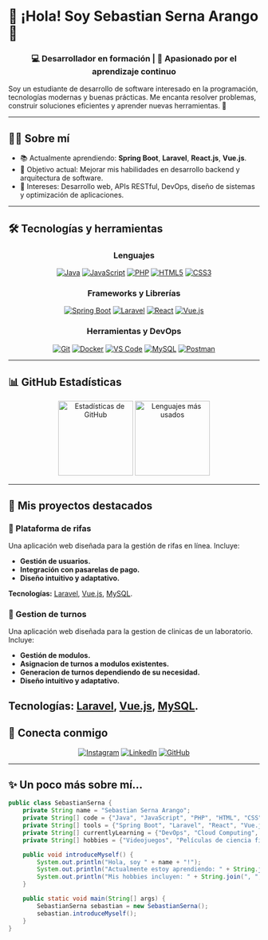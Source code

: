 # 👋 ¡Hola! Soy Sebastian Serna Arango 🚀

<div align="center">
  <h3>💻 Desarrollador en formación | 🌱 Apasionado por el aprendizaje continuo</h3>
</div>

Soy un estudiante de desarrollo de software interesado en la programación, tecnologías modernas y buenas prácticas. Me encanta resolver problemas, construir soluciones eficientes y aprender nuevas herramientas. 🚀

---

## 🧑‍💻 Sobre mí

- 📚 Actualmente aprendiendo: **Spring Boot**, **Laravel**, **React.js**, **Vue.js**.
- 🌟 Objetivo actual: Mejorar mis habilidades en desarrollo backend y arquitectura de software.
- 🎯 Intereses: Desarrollo web, APIs RESTful, DevOps, diseño de sistemas y optimización de aplicaciones.

---

## 🛠️ Tecnologías y herramientas

<div align="center">
  
### Lenguajes
[![Java](https://img.shields.io/badge/Java-%23ED8B00.svg?style=for-the-badge&logo=openjdk&logoColor=white)](https://www.java.com/)
[![JavaScript](https://img.shields.io/badge/JavaScript-%23F7DF1E.svg?style=for-the-badge&logo=javascript&logoColor=black)](https://developer.mozilla.org/en-US/docs/Web/JavaScript)
[![PHP](https://img.shields.io/badge/PHP-777BB4?style=for-the-badge&logo=php&logoColor=white)](https://www.php.net/)
[![HTML5](https://img.shields.io/badge/HTML5-%23E34F26.svg?style=for-the-badge&logo=html5&logoColor=white)](https://developer.mozilla.org/en-US/docs/Web/HTML)
[![CSS3](https://img.shields.io/badge/CSS3-%231572B6.svg?style=for-the-badge&logo=css3&logoColor=white)](https://developer.mozilla.org/en-US/docs/Web/CSS)

### Frameworks y Librerías
[![Spring Boot](https://img.shields.io/badge/Spring_Boot-6DB33F?style=for-the-badge&logo=spring-boot&logoColor=white)](https://spring.io/projects/spring-boot)
[![Laravel](https://img.shields.io/badge/Laravel-FF2D20?style=for-the-badge&logo=laravel&logoColor=white)](https://laravel.com/)
[![React](https://img.shields.io/badge/React-%2361DAFB.svg?style=for-the-badge&logo=react&logoColor=black)](https://reactjs.org/)
[![Vue.js](https://img.shields.io/badge/Vue.js-%234FC08D.svg?style=for-the-badge&logo=vue.js&logoColor=white)](https://vuejs.org/)

### Herramientas y DevOps
[![Git](https://img.shields.io/badge/Git-F05032?style=for-the-badge&logo=git&logoColor=white)](https://git-scm.com/)
[![Docker](https://img.shields.io/badge/Docker-2496ED?style=for-the-badge&logo=docker&logoColor=white)](https://www.docker.com/)
[![VS Code](https://img.shields.io/badge/VS_Code-007ACC?style=for-the-badge&logo=visual-studio-code&logoColor=white)](https://code.visualstudio.com/)
[![MySQL](https://img.shields.io/badge/MySQL-4479A1?style=for-the-badge&logo=mysql&logoColor=white)](https://www.mysql.com/)
[![Postman](https://img.shields.io/badge/Postman-FF6C37?style=for-the-badge&logo=postman&logoColor=white)](https://www.postman.com/)

</div>

---

## 📊 GitHub Estadísticas

<div align="center">
  <img src="https://github-readme-stats.vercel.app/api?username=Darkot1&hide_title=false&hide_rank=false&show_icons=true&include_all_commits=true&count_private=true&disable_animations=false&theme=dracula&locale=en&hide_border=false" height="150" alt="Estadísticas de GitHub"  />
  <img src="https://github-readme-stats.vercel.app/api/top-langs?username=Darkot1&locale=en&hide_title=false&layout=compact&card_width=320&langs_count=5&theme=dracula&hide_border=false" height="150" alt="Lenguajes más usados"  />
</div>

---

## 🌟 Mis proyectos destacados

### 🚀 Plataforma de rifas
Una aplicación web diseñada para la gestión de rifas en línea. Incluye:
- **Gestión de usuarios.**
- **Integración con pasarelas de pago.**
- **Diseño intuitivo y adaptativo.**

**Tecnologías:** [Laravel](https://laravel.com/), [Vue.js](https://vuejs.org/), [MySQL](https://www.mysql.com/).  


### 🚀 Gestion de turnos
Una aplicación web diseñada para la gestion de clinicas de un laboratorio. Incluye:
- **Gestión de modulos.**
- **Asignacion de turnos a modulos existentes.**
- **Generacion de turnos dependiendo de su necesidad.**
- **Diseño intuitivo y adaptativo.**

**Tecnologías:** [Laravel](https://laravel.com/), [Vue.js](https://vuejs.org/), [MySQL](https://www.mysql.com/).
---

## 🤝 Conecta conmigo

<div align="center">

[![Instagram](https://img.shields.io/badge/Instagram-%23E4405F.svg?style=for-the-badge&logo=instagram&logoColor=white)](https://www.instagram.com/sebas_blister/)
[![LinkedIn](https://img.shields.io/badge/LinkedIn-%230A66C2.svg?style=for-the-badge&logo=linkedin&logoColor=white)](https://www.linkedin.com/in/sebastian-serna-arango-717b77322/)
[![GitHub](https://img.shields.io/badge/GitHub-%23181717.svg?style=for-the-badge&logo=github&logoColor=white)](https://github.com/Darkot1)

</div>

---

## ✨ Un poco más sobre mí...

```java
public class SebastianSerna {
    private String name = "Sebastian Serna Arango";
    private String[] code = {"Java", "JavaScript", "PHP", "HTML", "CSS"};
    private String[] tools = {"Spring Boot", "Laravel", "React", "Vue.js", "Docker", "Git"};
    private String[] currentlyLearning = {"DevOps", "Cloud Computing", "Vue.js"};
    private String[] hobbies = {"Videojuegos", "Películas de ciencia ficción", "Caminar"};

    public void introduceMyself() {
        System.out.println("Hola, soy " + name + "!");
        System.out.println("Actualmente estoy aprendiendo: " + String.join(", ", currentlyLearning));
        System.out.println("Mis hobbies incluyen: " + String.join(", ", hobbies));
    }

    public static void main(String[] args) {
        SebastianSerna sebastian = new SebastianSerna();
        sebastian.introduceMyself();
    }
}
